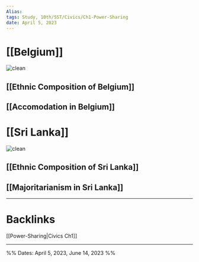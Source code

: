 ```yaml
---
Alias:
tags: Study, 10th/SST/Civics/Ch1-Power-Sharing
date: April 5, 2023
---
```


# [[Belgium]]
![clean]()
## [[Ethnic Composition of Belgium]]
## [[Accomodation in Belgium]]

# [[Sri Lanka]]
![clean]()
## [[Ethnic Composition of Sri Lanka]]
## [[Majoritarianism in Sri Lanka]]

---

# Backlinks

[[Power-Sharing|Civics Ch1]]

---

%%
Dates: April 5, 2023, June 14, 2023
%%